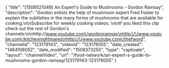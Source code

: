 {
    "title": "[1508521049] An Expert's Guide to Mushrooms - Gordon Ramsay",
    "description": "Gordon enlists the help of mushroom expert Fred Foster to explain the subtleties in the many forms of mushrooms that are available for cooking.\n\nSubscribe for weekly cooking videos. \n\nIf you liked this clip check out the rest of Gordon's channels:\n\nhttp:\/\/www.youtube.com\/gordonramsay\nhttp:\/\/www.youtube.com\/kitchennightmares\nhttp:\/\/www.youtube.com\/thefword",
    "channelid": "123179143",
    "videoid": "123179055",
    "date_created": "1464106052",
    "date_modified": "1508373255",
    "type": "captivate",
    "layout": "channelVideo",
    "url": "\/food-network\/an-expert-s-guide-to-mushrooms-gordon-ramsay\/123179143-123179055"
}